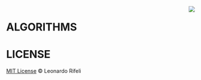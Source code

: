 <img src="http://www.jamisbuck.org/presentations/rubyconf2011/images/gospel-of-algorithms.png" align="right" />


ALGORITHMS
=====================


LICENSE
=====================
[MIT License](http://leonardorifeli.mit-license.org/) © Leonardo Rifeli
